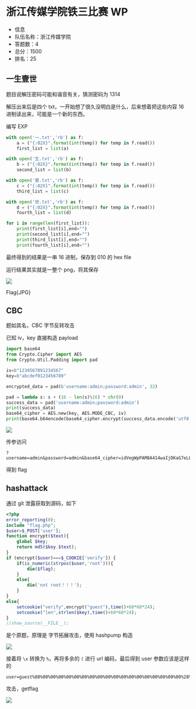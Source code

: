 # 浙江传媒学院铁三比赛 WP

- 信息
- 队伍名称：浙江传媒学院
- 答题数：4
- 总分：1500
- 排名：25



## 一生壹世

题目说解压密码可能和谐音有关，猜测密码为 1314

解压出来后是四个 txt，一开始想了很久没明白是什么，后来想着把这些内容 16 进制读出来，可能是一个新的东西。

编写 EXP

```python
with open('一.txt','rb') as f:
    a = ("{:02X}".format(int(temp)) for temp in f.read())
    first_list = list(a)

with open('生.txt','rb') as f:
    b = ("{:02X}".format(int(temp)) for temp in f.read())
    second_list = list(b)

with open('壹.txt','rb') as f:
    c = ("{:02X}".format(int(temp)) for temp in f.read())
    third_list = list(c)

with open('世.txt','rb') as f:
    d = ("{:02X}".format(int(temp)) for temp in f.read())
    fourth_list = list(d)

for i in range(len(first_list)):
    print(first_list[i],end="")
    print(second_list[i],end="")
    print(third_list[i],end="")
    print(fourth_list[i],end="")
```

最终得到的结果是一串 16 进制，保存到 010 的 hex file

运行结果其实就是一整个 png，将其保存

![](/images/ysysFlag.png)

Flag{JPG}



## CBC

题如其名，CBC 字节反转攻击

已知 iv，key 直接构造 payload

```python
import base64
from Crypto.Cipher import AES
from Crypto.Util.Padding import pad

iv=b"1234567891234567"
key=b"abcdef0123456789"

encrypted_data = pad(b'username:admin;password:admin', 32)

pad = lambda s: s + (16 - len(s)%16) * chr(0)
success_data = pad('username:admin;password:admin')
print(success_data)
base64_cipher = AES.new(key, AES.MODE_CBC, iv)
print(base64.b64encode(base64_cipher.encrypt(success_data.encode('utf8'))))
```



![](/images/cbcKey.png)

传参访问

```none
?username=admin&password=admin&base64_cipher=idVegWpPAM8A414waIjDKaG7eLLrT4vtnR1WIO9x6do=
```

得到 flag

## hashattack

通过 git 泄露获取到源码，如下

```php
<?php 
error_reporting(0);
include "flag.php";
$user=$_POST['user'];
function encrypt($text){
	global $key;
	return md5($key.$text);
}
if (encrypt($user)===$_COOKIE['verify']) {
	if(is_numeric(strpos($user,'root'))){
		die($flag);
	}
	else{
		die('not root！！！');
	}
}
else{
	setcookie("verify",encrypt("guest"),time()+60*60*24);
	setcookie("len",strlen($key),time()+60*60*24);
}
//show_source(__FILE__);
```



是个原题，原理是 字节拓展攻击，使用 hashpump 构造

![](/images/hashPump.png)

接着将 `\x` 转换为 `%`，再将多余的 `(` 进行 url 编码，最后得到 user 参数应该是这样的

```none
user=guest%80%00%00%00%00%00%00%00%00%00%00%00%00%00%00%00%00%00%00%28%01%00%00%00%00%00%00root
```

攻击，getflag

![](/images/web2Flag.png)









